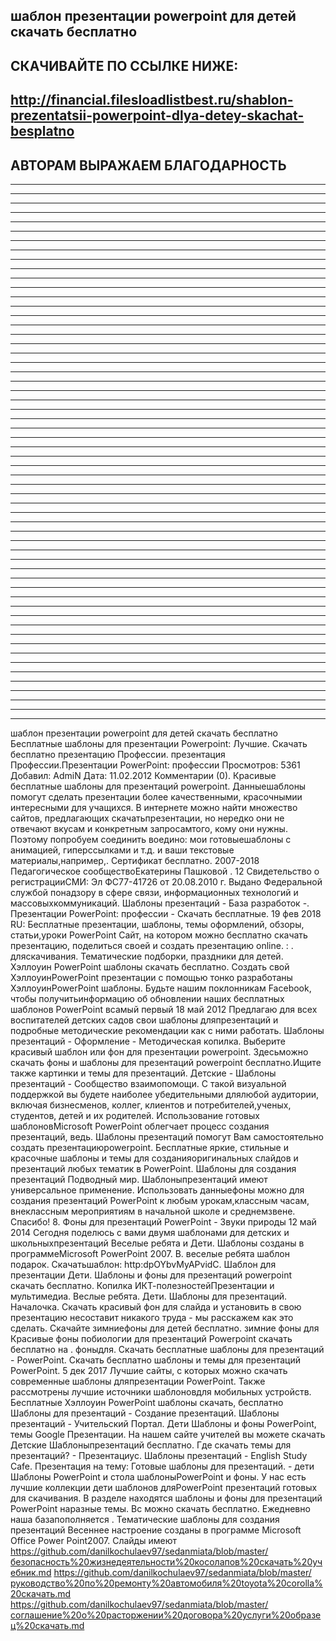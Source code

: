 шаблон презентации powerpoint для детей скачать бесплатно
--------------------------------------------------
СКАЧИВАЙТЕ ПО ССЫЛКЕ НИЖЕ:
--------------------------------------------------
http://financial.filesloadlistbest.ru/shablon-prezentatsii-powerpoint-dlya-detey-skachat-besplatno
--------------------------------------------------
АВТОРАМ ВЫРАЖАЕМ БЛАГОДАРНОСТЬ
--------------------------------------------------
--------------------------------------------------
--------------------------------------------------
--------------------------------------------------
--------------------------------------------------
--------------------------------------------------
--------------------------------------------------
--------------------------------------------------
--------------------------------------------------
--------------------------------------------------
--------------------------------------------------
--------------------------------------------------
--------------------------------------------------
--------------------------------------------------
--------------------------------------------------
--------------------------------------------------
--------------------------------------------------
--------------------------------------------------
--------------------------------------------------
--------------------------------------------------
--------------------------------------------------
--------------------------------------------------
--------------------------------------------------
--------------------------------------------------
--------------------------------------------------
--------------------------------------------------
--------------------------------------------------
--------------------------------------------------
--------------------------------------------------
--------------------------------------------------
--------------------------------------------------
--------------------------------------------------
--------------------------------------------------
--------------------------------------------------
--------------------------------------------------
--------------------------------------------------
--------------------------------------------------
--------------------------------------------------
--------------------------------------------------
--------------------------------------------------
--------------------------------------------------
--------------------------------------------------
--------------------------------------------------
--------------------------------------------------
--------------------------------------------------
--------------------------------------------------
--------------------------------------------------
--------------------------------------------------
--------------------------------------------------
--------------------------------------------------
--------------------------------------------------
--------------------------------------------------
--------------------------------------------------
--------------------------------------------------
--------------------------------------------------
--------------------------------------------------
--------------------------------------------------
--------------------------------------------------
--------------------------------------------------
шаблон презентации powerpoint для детей скачать бесплатно Бесплатные шаблоны для презентации Powerpoint: Лучшие. Скачать бесплатно презентацию Профессии. презентация Профессии.Презентации PowerPoint: профессии  Просмотров: 5361  Добавил: AdmiN Дата: 11.02.2012  Комментарии (0). Красивые бесплатные шаблоны для презентаций powerpoint. Данныешаблоны помогут сделать презентации более качественными, красочнымии интересными для учащихся. В интернете можно найти множество сайтов, предлагающих скачатьпрезентации, но нередко они не отвечают вкусам и конкретным запросамтого, кому они нужны. Поэтому попробуем соединить воедино: мои готовыешаблоны с анимацией, гиперссылками и т.д. и ваши текстовые материалы,например,. Сертификат  бесплатно. 2007-2018 Педагогическое сообществоЕкатерины Пашковой  . 12 Свидетельство о регистрацииСМИ: Эл ФС77-41726 от 20.08.2010 г. Выдано Федеральной службой понадзору в сфере связи, информационных технологий и массовыхкоммуникаций. Шаблоны презентаций - База разработок  -. Презентации PowerPoint: профессии - Скачать бесплатные. 19 фев 2018  RU: Бесплатные презентации, шаблоны, темы оформлений, обзоры, статьи,уроки PowerPoint  Сайт, на котором можно бесплатно скачать презентацию, поделиться своей и создать презентацию online. : . дляскачивания. Тематические подборки, праздники для детей. Хэллоуин PowerPoint шаблоны скачать бесплатно. Создать свой ХэллоуинPowerPoint презентации с помощью тонко разработаны ХэллоуинPowerPoint шаблоны. Будьте нашим поклонникам Facebook, чтобы получитьинформацию об обновлении наших бесплатных шаблонов PowerPoint всамый первый
18 май 2012  Предлагаю для всех воспитателей детских садов свои шаблоны дляпрезентаций и подробные методические рекомендации как с ними работать. Шаблоны презентаций - Оформление - Методическая копилка. Выберите красивый шаблон или фон для презентации powerpoint. Здесьможно скачать фоны и шаблоны для презентаций powerpoint бесплатно.Ищите также картинки и темы для презентаций. Детские - Шаблоны презентаций - Сообщество взаимопомощи. С такой визуальной поддержкой вы будете наиболее убедительными длялюбой аудитории, включая бизнесменов, коллег, клиентов и потребителей,ученых, студентов, детей и их родителей. Использование готовых шаблоновMicrosoft PowerPoint облегчает процесс создания презентаций, ведь. Шаблоны презентаций помогут Вам самостоятельно создать презентациюpowerpoint. Бесплатные яркие, стильные и красочные шаблоны и темы для созданияоригинальных слайдов и презентаций любых тематик в PowerPoint. Шаблоны для создания презентаций Подводный мир. Шаблоныпрезентаций имеют универсальное применение. Использовать данныефоны можно для создания презентаций PowerPoint к любым урокам,классным часам, внеклассным мероприятиям в начальной школе и среднемзвене. Спасибо! 8. Фоны для презентаций PowerPoint - Звуки природы
12 май 2014  Сегодня поделюсь с вами двумя шаблонами для детских и школьныхпрезентаций Веселые ребята и Дети. Шаблоны созданы в программеMicrosoft PowerPoint 2007. В.  веселые ребята шаблон подарок. Скачатьшаблон: http:dpOYbvMyAPvidC. Шаблон для презентации Дети. Шаблоны и фоны для презентаций powerpoint скачать бесплатно. Копилка ИКТ-полезностейПрезентации и мультимедиа. Веслые ребята. Дети. Шаблоны для презентаций.  Началочка. Скачать красивый фон для слайда и установить в свою презентацию несоставит никакого труда - мы расскажем как это сделать.  Скачайте зимниефоны для детей бесплатно. зимние фоны для  Красивые фоны побиологии для презентаций Powerpoint скачать бесплатно на . фоныдля. Скачать бесплатные шаблоны для презентаций - PowerPoint. Скачать бесплатно шаблоны и темы для презентаций PowerPoint. 5 дек 2017  Лучшие сайты, с которых можно скачать современные шаблоны дляпрезентации PowerPoint. Также рассмотрены лучшие источники шаблоновдля мобильных устройств. Бесплатные Хэллоуин PowerPoint шаблоны скачать, бесплатно
Шаблоны для презентаций - Создание презентаций. Шаблоны презентаций - Учительский Портал. Дети Шаблоны и фоны PowerPoint, темы Google Презентации. На нашем сайте учителей вы можете скачать Детские Шаблоныпрезентаций бесплатно. Где скачать темы для презентаций? - Презентациус. Шаблоны презентаций - English Study Cafe. Презентация на тему: Готовые шаблоны для презентаций. - дети Шаблоны PowerPoint и стола шаблоныPowerPoint и фоны. У нас есть лучшие коллекции дети шаблонов дляPowerPoint презентаций готовых для скачивания. В разделе находятся шаблоны и фоны для презентаций PowerPoint наразные темы.  Вс можно скачать бесплатно. Ежедневно наша базапополняется . Тематические шаблоны для создания презентаций Весеннее настроение созданы в программе Microsoft Office Power Point2007. Слайды имеют
https://github.com/danilkochulaev97/sedanmiata/blob/master/безопасность%20жизнедеятельности%20косолапов%20скачать%20учебник.md
https://github.com/danilkochulaev97/sedanmiata/blob/master/руководство%20по%20ремонту%20автомобиля%20toyota%20corolla%20скачать.md
https://github.com/danilkochulaev97/sedanmiata/blob/master/соглашение%20о%20расторжении%20договора%20услуги%20образец%20скачать.md